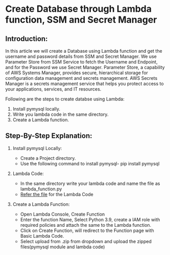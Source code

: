 # Create Database through Lambda function, SSM and Secret Manager 

## Introduction:
In this article we will create a Database using Lambda function and get the username and password details from SSM and Secret Manager.
We use Parameter Store from SSM Service to fetch the Username and Endpoint, and for the Password we use Secret Manager.
Parameter Store, a capability of AWS Systems Manager, provides secure, hierarchical storage for configuration data management and secrets management.
AWS Secrets Manager is a secrets management service that helps you protect access to your applications, services, and IT resources.

Following are the steps to create databse using Lambda:
1. Install pymysql locally.
2. Write you lambda code in the same directory.
3. Create a Lambda function.

## Step-By-Step Explanation:
1. Install pymysql Locally:
      * Create a Project directory.
      * Use the following command to install pymysql- pip install pymysql
      
2. Lambda Code:
      * In the same directory write your lambda code and name the file as lambda_function.py
      * [Refer the file](https://github.com/KAJOLMEHTAA/Database/blob/main/lambda_function.py) for the Lambda Code 
      
3. Create a Lambda Function:
      * Open Lambda Console, Create Function
      * Enter the function Name, Select Python 3.9, create a IAM role with required policies and attach the same to the Lambda function. 
      * Click on Create Function, will redirect to the Function page with Basic Lambda Code.
      * Select upload from .zip from dropdown and upload the zipped files(pymysql module and lambda code)
      
